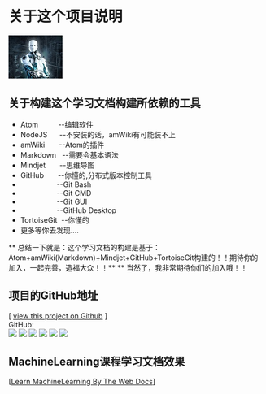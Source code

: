 # 关于这个项目说明
![Robot logo](amWiki/images/logo.png)
## 关于构建这个学习文档构建所依赖的工具
* Atom&nbsp;&nbsp;&nbsp;&nbsp;&nbsp;&nbsp;&nbsp;&nbsp;&nbsp;&nbsp;--编辑软件
* NodeJS&nbsp;&nbsp;&nbsp;&nbsp;&nbsp;&nbsp;--不安装的话，amWiki有可能装不上
* amWiki&nbsp;&nbsp;&nbsp;&nbsp;&nbsp;&nbsp;&nbsp;--Atom的插件
* Markdown&nbsp;&nbsp;&nbsp;--需要会基本语法
* Mindjet&nbsp;&nbsp;&nbsp;&nbsp;&nbsp;&nbsp;&nbsp;--思维导图
* GitHub&nbsp;&nbsp;&nbsp;&nbsp;&nbsp;&nbsp;&nbsp;--你懂的,分布式版本控制工具
* &nbsp;&nbsp;&nbsp;&nbsp;&nbsp;&nbsp;&nbsp;&nbsp;&nbsp;&nbsp;&nbsp;&nbsp;&nbsp;&nbsp;&nbsp;&nbsp;&nbsp;&nbsp;--Git Bash
* &nbsp;&nbsp;&nbsp;&nbsp;&nbsp;&nbsp;&nbsp;&nbsp;&nbsp;&nbsp;&nbsp;&nbsp;&nbsp;&nbsp;&nbsp;&nbsp;&nbsp;&nbsp;--Git CMD
* &nbsp;&nbsp;&nbsp;&nbsp;&nbsp;&nbsp;&nbsp;&nbsp;&nbsp;&nbsp;&nbsp;&nbsp;&nbsp;&nbsp;&nbsp;&nbsp;&nbsp;&nbsp;--Git GUI
* &nbsp;&nbsp;&nbsp;&nbsp;&nbsp;&nbsp;&nbsp;&nbsp;&nbsp;&nbsp;&nbsp;&nbsp;&nbsp;&nbsp;&nbsp;&nbsp;&nbsp;&nbsp;--GitHub Desktop
* TortoiseGit&nbsp;&nbsp;--你懂的
* 更多等你去发现....

** 总结一下就是：这个学习文档的构建是基于：Atom+amWiki(Markdown)+Mindjet+GitHub+TortoiseGit构建的！！期待你的加入，一起完善，造福大众！！**
** 当然了，我非常期待你们的加入哦！！
## 项目的GitHub地址
[ [view this project on Github](https://github.com/hongyuXie/hongyuXie.github.io) ]  
GitHub:  
[![](https://img.shields.io/github/stars/hongyuXie/hongyuXie.github.io.svg?style=social&label=Star)](https://github.com/hongyuXie/hongyuXie.github.io " GitHub Stars")
[![](https://img.shields.io/github/forks/hongyuXie/hongyuXie.github.io.svg?style=social&label=Fork)](https://github.com/hongyuXie/hongyuXie.github.io "GitHub Forks")
[![](https://img.shields.io/github/watchers/hongyuXie/hongyuXie.github.io.svg?style=social&label=Watch)](https://github.com/hongyuXie/hongyuXie.github.io "GitHub Watch")
[![](https://img.shields.io/github/issues-raw/hongyuXie/hongyuXie.github.io.svg)](https://github.com/hongyuXie/hongyuXie.github.io  "GitHub Open Issues")
[![](https://img.shields.io/github/issues-closed-raw/hongyuXie/hongyuXie.github.io.svg)](https://github.com/hongyuXie/hongyuXie.github.io "GitHub Closed Issues")
[![](https://img.shields.io/github/contributors/hongyuXie/hongyuXie.github.io.svg)](https://github.com/hongyuXie/hongyuXie.github.io "GitHub Contributors")  

## MachineLearning课程学习文档效果
[[Learn MachineLearning By The Web Docs](https://hongyuxie.github.io)]
